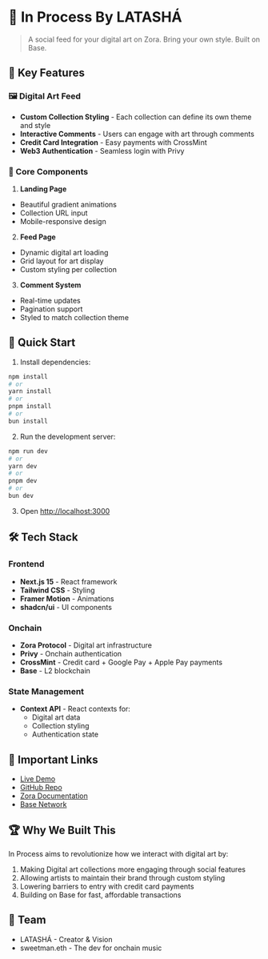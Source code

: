 # 🎨 In Process By LATASHÁ

> A social feed for your digital art on Zora. Bring your own style. Built on Base.

## 🌟 Key Features

### 🖼️ Digital Art Feed

- **Custom Collection Styling** - Each collection can define its own theme and style
- **Interactive Comments** - Users can engage with art through comments
- **Credit Card Integration** - Easy payments with CrossMint
- **Web3 Authentication** - Seamless login with Privy

### 🎯 Core Components

1. **Landing Page**

- Beautiful gradient animations
- Collection URL input
- Mobile-responsive design

2. **Feed Page**

- Dynamic digital art loading
- Grid layout for art display
- Custom styling per collection

3. **Comment System**

- Real-time updates
- Pagination support
- Styled to match collection theme

## 🚀 Quick Start

1. Install dependencies:

```bash
npm install
# or
yarn install
# or
pnpm install
# or
bun install
```

2. Run the development server:

```bash
npm run dev
# or
yarn dev
# or
pnpm dev
# or
bun dev
```

3. Open [http://localhost:3000](http://localhost:3000)

## 🛠️ Tech Stack

### Frontend

- **Next.js 15** - React framework
- **Tailwind CSS** - Styling
- **Framer Motion** - Animations
- **shadcn/ui** - UI components

### Onchain

- **Zora Protocol** - Digital art infrastructure
- **Privy** - Onchain authentication
- **CrossMint** - Credit card + Google Pay + Apple Pay payments
- **Base** - L2 blockchain

### State Management

- **Context API** - React contexts for:
  - Digital art data
  - Collection styling
  - Authentication state

## 🔗 Important Links

- [Live Demo](https://in-process.vercel.app)
- [GitHub Repo](https://github.com/SweetmanTech/IN_PROCESS)
- [Zora Documentation](https://docs.zora.co/docs/smart-contracts/protocol/intro)
- [Base Network](https://base.org)

## 🏆 Why We Built This

In Process aims to revolutionize how we interact with digital art by:

1. Making Digital art collections more engaging through social features
2. Allowing artists to maintain their brand through custom styling
3. Lowering barriers to entry with credit card payments
4. Building on Base for fast, affordable transactions

## 👥 Team

- LATASHÁ - Creator & Vision
- sweetman.eth - The dev for onchain music
